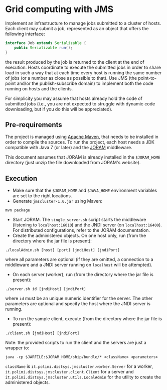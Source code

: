 Grid computing with JMS
=======================

Implement an infrastructure to manage jobs submitted to a cluster of hosts.
Each client may submit a job, represented as an object that offers the
following interface:

```java
interface Job extends Serializable {
    public Serializable run();
}
```

the result produced by the job is returned to the client at the end of
execution. Hosts coordinate to execute the submitted jobs in order to share
load in such a way that at each time every host is running the same number of
jobs (or a number as close as possible to that). Use JMS (the point-to-point
and/or the publish-subscribe domain) to implement both the code running on
hosts and the clients.

For simplicity you may assume that hosts already hold the code of submitted
jobs (i.e., you are not expected to struggle with dynamic code downloading, but
if you do this will be appreciated).

## Pre-requirements

The project is managed using [Apache Maven](https://maven.apache.org/), that needs to be installed in order to compile the sources. To run the project, each host needs a JDK compatible with Java 7 (or later) and the [JORAM](http://joram.ow2.org/) middleware.

This document assumes that JORAM is already installed in the `$JORAM_HOME` directory (just unzip the file downloaded from JORAM's website).

## Execution

* Make sure that the `$JORAM_HOME` and `$JAVA_HOME` environment variables are set to the right locations.
* Generate `jmscluster-1.0.jar` using Maven:
```
mvn package
```
* Start JORAM. The `single_server.sh` script starts the middleware (listening to `localhost:16010`) and the JNDI server (on `localhost:16400`). For distributed configurations, refer to the JORAM documentation.
* Create the administered objects. On one host only, run (from the directory where the jar file is present):
```
./localAdmin.sh [host] [port] [jndiHost] [jndiPort]
```
where all parameters are optional (if they are omitted, a connection to a middleware and a JNDI server running on `localhost` will be attempted).
* On each server (worker), run (from the directory where the jar file is present):
```
./server.sh id [jndiHost] [jndiPort]
```
where `id` must be an unique numeric identifier for the server. The other parameters are optional and specify the host where the JNDI server is running.
* To run the sample client, execute (from the directory where the jar file is present):
```
./client.sh [jndiHost] [jndiPort]
```

Note: the provided scripts to run the client and the servers are just a wrapper to:
```
java -cp $JARFILE:$JORAM_HOME/ship/bundle/* <className> <parameters>
```
`className` is `it.polimi.distsys.jmscluster.worker.Server` for a worker, `it.polimi.distsys.jmscluster.client.Client` for a server and `it.polimi.distsys.jmscluster.utils.LocalAdmin` for the utility to create the administered objects.
